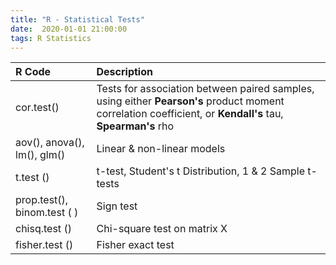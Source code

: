 ```yaml
---
title: "R - Statistical Tests"
date:  2020-01-01 21:00:00
tags: R Statistics
---
```


| R Code     | Description |
|:-----------|:------------|
| cor.test() | Tests for association between paired samples, using either  __Pearson's__ product moment correlation coefficient, or  __Kendall's__ tau,  __Spearman's__ rho |
| aov(), anova(), lm(), glm() | Linear & non-linear models |
| t.test ()     | t-test, Student's t Distribution, 1 & 2 Sample t-tests |
| prop.test(), binom.test ( ) | Sign test |
| chisq.test ()  | Chi-square test on matrix X |
| fisher.test () | Fisher exact test |
